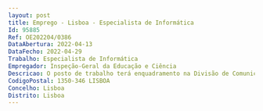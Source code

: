 ```yaml
--- 
layout: post
title: Emprego - Lisboa - Especialista de Informática
Id: 95885
Ref: OE202204/0386
DataAbertura: 2022-04-13
DataFecho: 2022-04-29
Trabalho: Especialista de Informática
Empregador: Inspeção-Geral da Educação e Ciência
Descricao: O posto de trabalho terá enquadramento na Divisão de Comunicação e Sistemas de Informação (DCSI) da Inspeção Geral da Educação e Ciência (IGEC).Âmbito das funções • Desenvolver, implementar e testar soluções, aplicações ou componentes de software que melhor respondam às necessidades de suporte à missão da IGEC • Analisar o problema a resolver, em equipa, propondo soluções fundamentadas e exequíveis, com a tecnologia disponível, com o objetivo de definir qual a solução técnica mais adequada • Realizar estudos de suporte às decisões de automatização implementação de processos e sistemas informáticos ou adoção de novas tecnologias • Executar a manutenção corretiva e evolutiva das aplicações existentes para aumentar a eficácia operacional ou adaptá las a novos requisitos • Acompanhar projetos de desenvolvimento que possam ser desenvolvidos por entidades externas à IGEC • Elaborar manuais técnicos de suporte às aplicações alterações implementadas, documentação de apoio e formação aos utilizadores • Criar documentação de apoio e procedimentos operacionais para situações de tarefas de rotina a serem realizadas pelos utilizadores • Assegurar a aplicação dos mecanismos de acesso, segurança, confidencialidade e integridade da informação • Dar apoio à equipa e aos utilizadores na resolução de problemas técnicos.
CodigoPostal: 1350-346 LISBOA
Concelho: Lisboa
Distrito: Lisboa
--- 
```

